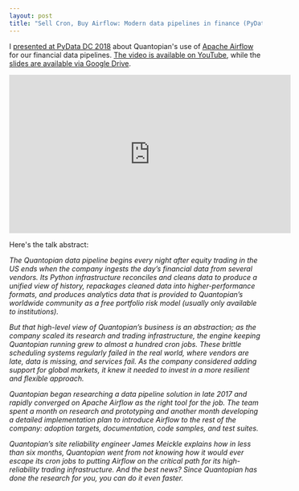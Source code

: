 ```yaml
---
layout: post
title: "Sell Cron, Buy Airflow: Modern data pipelines in finance (PyData DC 2018)"
---
```


I [presented at PyData DC 2018](https://pydata.org/dc2018/schedule/presentation/27/) about Quantopian's use of [Apache Airflow](https://airflow.apache.org/) for our financial data pipelines. [The video is available on YouTube](https://www.youtube.com/watch?v=dXlxFq4YgLk&index=13&list=PLGVZCDnMOq0p9pa2s8WXdjk7nU8iei9ay&t=0s), while the [slides are available via Google Drive](https://drive.google.com/open?id=1GDzjAwl6LGCb0UTrurXsd1orEhXwS6rr1x3P8QQ6GSU).

<iframe width="560" height="315" src="https://www.youtube.com/embed/dXlxFq4YgLk" frameborder="0" allow="accelerometer; autoplay; encrypted-media; gyroscope; picture-in-picture" allowfullscreen></iframe>

<!-- more -->

Here's the talk abstract:

_The Quantopian data pipeline begins every night after equity trading in the US ends when the company ingests the day’s financial data from several vendors. Its Python infrastructure reconciles and cleans data to produce a unified view of history, repackages cleaned data into higher-performance formats, and produces analytics data that is provided to Quantopian’s worldwide community as a free portfolio risk model (usually only available to institutions)._

_But that high-level view of Quantopian’s business is an abstraction; as the company scaled its research and trading infrastructure, the engine keeping Quantopian running grew to almost a hundred cron jobs. These brittle scheduling systems regularly failed in the real world, where vendors are late, data is missing, and services fail. As the company considered adding support for global markets, it knew it needed to invest in a more resilient and flexible approach._

_Quantopian began researching a data pipeline solution in late 2017 and rapidly converged on Apache Airflow as the right tool for the job. The team spent a month on research and prototyping and another month developing a detailed implementation plan to introduce Airflow to the rest of the company: adoption targets, documentation, code samples, and test suites._

_Quantopian’s site reliability engineer James Meickle explains how in less than six months, Quantopian went from not knowing how it would ever escape its cron jobs to putting Airflow on the critical path for its high-reliability trading infrastructure. And the best news? Since Quantopian has done the research for you, you can do it even faster._
